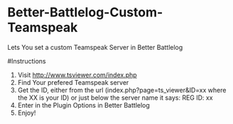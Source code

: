 # Better-Battlelog-Custom-Teamspeak
Lets You set a custom Teamspeak Server in Better Battlelog

#Instructions
1) Visit http://www.tsviewer.com/index.php
2) Find Your prefered Teamspeak server
3) Get the ID, either from  the url (index.php?page=ts_viewer&ID=xx where the XX is your ID) or just below the server name it says: REG ID: xx
4) Enter in the Plugin Options in Better Battlelog
5) Enjoy!
